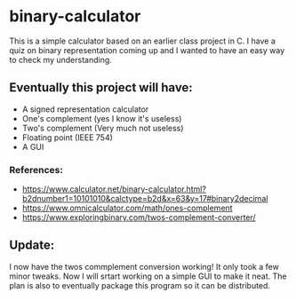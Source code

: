 # binary-calculator

This is a simple calculator based on an earlier class project in C. I have a quiz on binary representation coming up
and I wanted to have an easy way to check my understanding.

## Eventually this project will have:
- A signed representation calculator
- One's complement (yes I know it's useless)
- Two's complement (Very much not useless)
- Floating point (IEEE 754)
- A GUI

### References:
- https://www.calculator.net/binary-calculator.html?b2dnumber1=10101010&calctype=b2d&x=63&y=17#binary2decimal
- https://www.omnicalculator.com/math/ones-complement
- https://www.exploringbinary.com/twos-complement-converter/

## Update:
I now have the twos commplement conversion working! It only took a few minor tweaks. Now I will srtart working on a simple GUI to make it neat. The plan is also to eventually package this program so it can be distributed.

